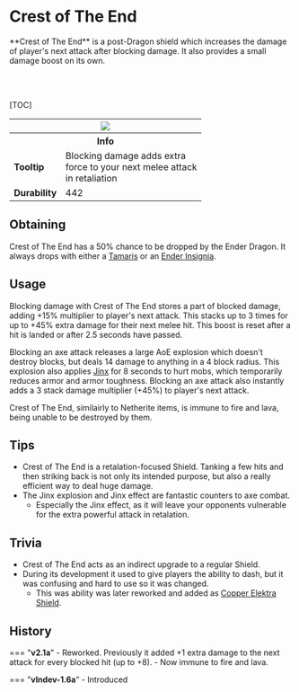 # Crest of The End

<div class="result kohara-infobox-grid" markdown>
<div markdown class="kohara-infobox-text">
**Crest of The End** is a post-Dragon shield which increases the damage of player's next attack after blocking damage. It also provides a small damage boost on its own.

<br><br>

[TOC]

</div>
<div class="kohara-infobox-table">
  <table id="kohara-infobox--item">
	<tr>
		<th colspan="2" class="kohara-infobox--top-image"><img src="../../../assets/items/crest.png"></th>
	</tr>
	<tr>
		<th colspan="2">Info</th>
	</tr>
	<tr>
		<td><b>Tooltip</b></td>
		<td>Blocking damage adds extra
        <br>
        force to your next melee attack
		<br>
		in retaliation
        </td>
	</tr>
    <tr>
		<td><b>Durability</b></td>
		<td>442
        </td>
	</tr>
</table>
</div>
</div>

## Obtaining
Crest of The End has a 50% chance to be dropped by the Ender Dragon. It always drops with either a [Tamaris](../tamaris.md) or an [Ender Insignia](ender_insignia.md).

## Usage
Blocking damage with Crest of The End stores a part of blocked damage, adding +15% multiplier to player's next attack. This stacks up to 3 times for up to +45% extra damage for their next melee hit. This boost is reset after a hit is landed or after 2.5 seconds have passed.

Blocking an axe attack releases a large AoE explosion which doesn't destroy blocks, but deals 14 damage to anything in a 4 block radius. This explosion also applies [Jinx](../../mechanics/status_effects.md#jinx) for 8 seconds to hurt mobs, which temporarily reduces armor and armor toughness. Blocking an axe attack also instantly adds a 3 stack damage multiplier (+45%) to player's next attack.

Crest of The End, similairly to Netherite items, is immune to fire and lava, being unable to be destroyed by them.

## Tips
- Crest of The End is a retalation-focused Shield. Tanking a few hits and then striking back is not only its intended purpose, but also a really efficient way to deal huge damage.
- The Jinx explosion and Jinx effect are fantastic counters to axe combat.
    - Especially the Jinx effect, as it will leave your opponents vulnerable for the extra powerful attack in retalation.

## Trivia
- Crest of The End acts as an indirect upgrade to a regular Shield.
- During its development it used to give players the ability to dash, but it was confusing and hard to use so it was changed.
    - This was ability was later reworked and added as [Copper Elektra Shield](copper_elektra_shield.md).

## History
=== "**v2.1a**"
	- Reworked. Previously it added +1 extra damage to the next attack for every blocked hit (up to +8).
	- Now immune to fire and lava.

=== "**vIndev-1.6a**"
	- Introduced
